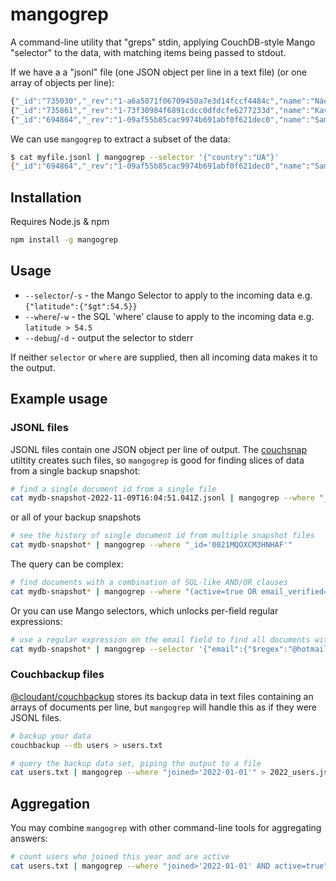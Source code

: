 # mangogrep

A command-line utility that "greps" stdin, applying CouchDB-style Mango "selector" to the data, with matching items being passed to stdout.

If we have a a "jsonl" file (one JSON object per line in a text file) (or one array of objects per line):

```js
{"_id":"735030","_rev":"1-a6a5871f06709450a7e3d14fccf4484c","name":"Náousa","latitude":40.62944,"longitude":22.06806,"country":"GR","population":19887,"timezone":"Europe/Athens","_revisions":{"start":1,"ids":["a6a5871f06709450a7e3d14fccf4484c"]}}
{"_id":"735861","_rev":"1-73f30984f6891cdcc0dfdcfe6277233d","name":"Kavála","latitude":40.93959,"longitude":24.40687,"country":"GR","population":54027,"timezone":"Europe/Athens","_revisions":{"start":1,"ids":["73f30984f6891cdcc0dfdcfe6277233d"]}}
{"_id":"694864","_rev":"1-09af55b85cac9974b691abf0f621dec0","name":"Sambir","latitude":49.5183,"longitude":23.19752,"country":"UA","population":35197,"timezone":"Europe/Kiev","_revisions":{"start":1,"ids":["09af55b85cac9974b691abf0f621dec0"]}}
```

We can use `mangogrep` to extract a subset of the data:

```sh
$ cat myfile.jsonl | mangogrep --selector '{"country":"UA"}'
{"_id":"694864","_rev":"1-09af55b85cac9974b691abf0f621dec0","name":"Sambir","latitude":49.5183,"longitude":23.19752,"country":"UA","population":35197,"timezone":"Europe/Kiev","_revisions":{"start":1,"ids":["09af55b85cac9974b691abf0f621dec0"]}}
```

## Installation

Requires Node.js & npm

```sh
npm install -g mangogrep
```

## Usage

- `--selector`/`-s` - the Mango Selector to apply to the incoming data e.g. `{"latitude":{"$gt":54.5}}`
- `--where`/`-w` - the SQL 'where' clause to apply to the incoming data e.g. `latitude > 54.5`
- `--debug`/`-d` - output the selector to stderr

If neither `selector` or `where` are supplied, then all incoming data makes it to the output.

## Example usage

### JSONL files

JSONL files contain one JSON object per line of output. The [couchsnap](https://www.npmjs.com/package/couchsnap) utiltity creates such files, so `mangogrep` is good for finding slices of data from a single backup snapshot:

```sh
# find a single document id from a single file
cat mydb-snapshot-2022-11-09T16:04:51.041Z.jsonl | mangogrep --where "_id='0021MQOXCM3HNHAF'"
```

or all of your backup snapshots

```sh
# see the history of single document id from multiple snapshot files
cat mydb-snapshot* | mangogrep --where "_id='0021MQOXCM3HNHAF'"
```

The query can be complex:

```sh
# find documents with a combination of SQL-like AND/OR clauses
cat mydb-snapshot* | mangogrep --where "(active=true OR email_verified=true) AND email='lydia.gordon@hotmail.com'"
```

Or you can use Mango selectors, which unlocks per-field regular expressions:

```sh
# use a regular expression on the email field to find all documents with hotmail email fields
cat mydb-snapshot* | mangogrep --selector '{"email":{"$regex":"@hotmail"}}'
```

### Couchbackup files

[@cloudant/couchbackup](https://www.npmjs.com/package/@cloudant/couchbackup) stores its backup data in text files containing an arrays of documents per line, but `mangogrep` will handle this as if they were JSONL files.

```sh
# backup your data
couchbackup --db users > users.txt

# query the backup data set, piping the output to a file
cat users.txt | mangogrep --where "joined>'2022-01-01'" > 2022_users.jsonl
```

## Aggregation

You may combine `mangogrep` with other command-line tools for aggregating answers:

```sh
# count users who joined this year and are active
cat users.txt | mangogrep --where "joined>'2022-01-01' AND active=true" | wc -l
```
